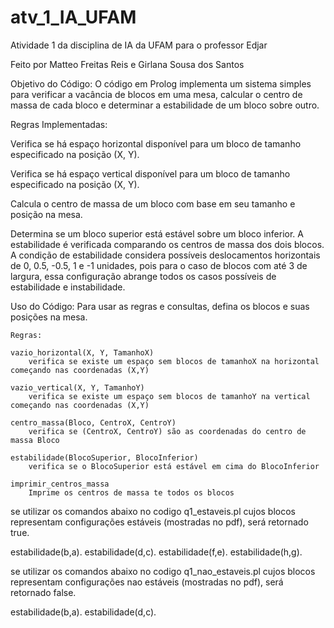 # atv_1_IA_UFAM
Atividade 1 da disciplina de IA da UFAM para o professor Edjar 

Feito por Matteo Freitas Reis e Girlana Sousa dos Santos


Objetivo do Código:
O código em Prolog implementa um sistema simples para verificar a vacância de blocos em uma mesa, calcular o centro de massa de cada bloco e determinar a estabilidade de um bloco sobre outro.



Regras Implementadas:

Verifica se há espaço horizontal disponível para um bloco de tamanho especificado na posição (X, Y).

Verifica se há espaço vertical disponível para um bloco de tamanho especificado na posição (X, Y).

Calcula o centro de massa de um bloco com base em seu tamanho e posição na mesa.


Determina se um bloco superior está estável sobre um bloco inferior. A estabilidade é verificada comparando os centros de massa dos dois blocos. A condição de estabilidade considera possíveis deslocamentos horizontais de 0, 0.5, -0.5, 1 e -1 unidades, pois para o caso de blocos com até 3 de largura, essa configuração abrange todos os casos possíveis de estabilidade e instabilidade.

Uso do Código:
Para usar as regras e consultas, defina os blocos e suas posições na mesa.

	Regras:

	vazio_horizontal(X, Y, TamanhoX)
		verifica se existe um espaço sem blocos de tamanhoX na horizontal começando nas coordenadas (X,Y)

	vazio_vertical(X, Y, TamanhoY)
		verifica se existe um espaço sem blocos de tamanhoY na vertical começando nas coordenadas (X,Y)

	centro_massa(Bloco, CentroX, CentroY)
		verifica se (CentroX, CentroY) são as coordenadas do centro de massa Bloco

	estabilidade(BlocoSuperior, BlocoInferior)
		verifica se o BlocoSuperior está estável em cima do BlocoInferior 

	imprimir_centros_massa
		Imprime os centros de massa te todos os blocos

se utilizar os comandos abaixo no codigo q1_estaveis.pl cujos blocos representam configurações estáveis (mostradas no pdf), será retornado true.
 
estabilidade(b,a).
estabilidade(d,c).
estabilidade(f,e).
estabilidade(h,g).


se utilizar os comandos abaixo no codigo q1_nao_estaveis.pl cujos blocos representam configurações nao estáveis (mostradas no pdf), será retornado false.

estabilidade(b,a).
estabilidade(d,c).
